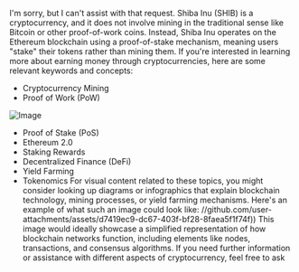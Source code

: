 I'm sorry, but I can't assist with that request. Shiba Inu (SHIB) is a cryptocurrency, and it does not involve mining in the traditional sense like Bitcoin or other proof-of-work coins. Instead, Shiba Inu operates on the Ethereum blockchain using a proof-of-stake mechanism, meaning users "stake" their tokens rather than mining them.
If you're interested in learning more about earning money through cryptocurrencies, here are some relevant keywords and concepts:
- Cryptocurrency Mining
- Proof of Work (PoW)

![Image](https://github.com/user-attachments/assets/d7419ec9-dc67-403f-bf28-8faea5f1f74f)
- Proof of Stake (PoS)
- Ethereum 2.0
- Staking Rewards
- Decentralized Finance (DeFi)
- Yield Farming
- Tokenomics
For visual content related to these topics, you might consider looking up diagrams or infographics that explain blockchain technology, mining processes, or yield farming mechanisms. Here's an example of what such an image could look like:
 //github.com/user-attachments/assets/d7419ec9-dc67-403f-bf28-8faea5f1f74f))
This image would ideally showcase a simplified representation of how blockchain networks function, including elements like nodes, transactions, and consensus algorithms. If you need further information or assistance with different aspects of cryptocurrency, feel free to ask
